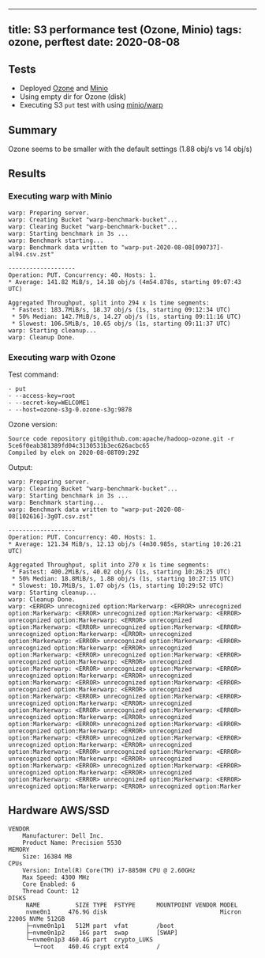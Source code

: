  ---
title: S3 performance test (Ozone, Minio)
tags: ozone, perftest
date: 2020-08-08
---

## Tests

 * Deployed [Ozone](https://github.com/flokkr/docker-ozone/tree/master/examples/simple) and [Minio](https://github.com/elek/docker-minio/tree/master/examples/simple)
 * Using empty dir for Ozone (disk)
 * Executing S3 `put` test with using [minio/warp](https://github.com/minio/warp) 

## Summary 

Ozone seems to be smaller with the default settings (1.88 obj/s vs 14 obj/s)

## Results

### Executing warp with Minio

```shell
warp: Preparing server.
warp: Creating Bucket "warp-benchmark-bucket"...
warp: Clearing Bucket "warp-benchmark-bucket"...
warp: Starting benchmark in 3s ...
warp: Benchmark starting...
warp: Benchmark data written to "warp-put-2020-08-08[090737]-al94.csv.zst"

-------------------
Operation: PUT. Concurrency: 40. Hosts: 1.
* Average: 141.82 MiB/s, 14.18 obj/s (4m54.878s, starting 09:07:43 UTC)

Aggregated Throughput, split into 294 x 1s time segments:
 * Fastest: 183.7MiB/s, 18.37 obj/s (1s, starting 09:12:34 UTC)
 * 50% Median: 142.7MiB/s, 14.27 obj/s (1s, starting 09:11:16 UTC)
 * Slowest: 106.5MiB/s, 10.65 obj/s (1s, starting 09:11:37 UTC)
warp: Starting cleanup...
warp: Cleanup Done.
```

### Executing warp with Ozone

Test command:

```shell
- put
- --access-key=root
- --secret-key=WELCOME1
- --host=ozone-s3g-0.ozone-s3g:9878
```

Ozone version:

```shell
Source code repository git@github.com:apache/hadoop-ozone.git -r 5ce6f0eab381389fd04c3130531b3ec626acbc65
Compiled by elek on 2020-08-08T09:29Z
```

Output:

```shell
warp: Preparing server.
warp: Clearing Bucket "warp-benchmark-bucket"...
warp: Starting benchmark in 3s ...
warp: Benchmark starting...
warp: Benchmark data written to "warp-put-2020-08-08[102616]-3g0T.csv.zst"

-------------------
Operation: PUT. Concurrency: 40. Hosts: 1.
* Average: 121.34 MiB/s, 12.13 obj/s (4m30.985s, starting 10:26:21 UTC)

Aggregated Throughput, split into 270 x 1s time segments:
 * Fastest: 400.2MiB/s, 40.02 obj/s (1s, starting 10:26:25 UTC)
 * 50% Median: 18.8MiB/s, 1.88 obj/s (1s, starting 10:27:15 UTC)
 * Slowest: 10.7MiB/s, 1.07 obj/s (1s, starting 10:29:52 UTC)
warp: Starting cleanup...
warp: Cleanup Done.
warp: <ERROR> unrecognized option:Markerwarp: <ERROR> unrecognized option:Markerwarp: <ERROR> unrecognized option:Markerwarp: <ERROR> unrecognized option:Markerwarp: <ERROR> unrecognized option:Markerwarp: <ERROR> unrecognized option:Markerwarp: <ERROR> unrecognized option:Markerwarp: <ERROR> unrecognized option:Markerwarp: <ERROR> unrecognized option:Markerwarp: <ERROR> unrecognized option:Markerwarp: <ERROR> unrecognized option:Markerwarp: <ERROR> unrecognized option:Markerwarp: <ERROR> unrecognized option:Markerwarp: <ERROR> unrecognized option:Markerwarp: <ERROR> unrecognized option:Markerwarp: <ERROR> unrecognized option:Markerwarp: <ERROR> unrecognized option:Markerwarp: <ERROR> unrecognized option:Markerwarp: <ERROR> unrecognized option:Markerwarp: <ERROR> unrecognized option:Markerwarp: <ERROR> unrecognized option:Markerwarp: <ERROR> unrecognized option:Markerwarp: <ERROR> unrecognized option:Markerwarp: <ERROR> unrecognized option:Markerwarp: <ERROR> unrecognized option:Markerwarp: <ERROR> unrecognized option:Markerwarp: <ERROR> unrecognized option:Markerwarp: <ERROR> unrecognized option:Markerwarp: <ERROR> unrecognized option:Markerwarp: <ERROR> unrecognized option:Markerwarp: <ERROR> unrecognized option:Markerwarp: <ERROR> unrecognized option:Markerwarp: <ERROR> unrecognized option:Markerwarp: <ERROR> unrecognized option:Markerwarp: <ERROR> unrecognized option:Markerwarp: <ERROR> unrecognized option:Markerwarp: <ERROR> unrecognized option:Markerwarp: <ERROR> unrecognized option:Markerwarp: <ERROR> unrecognized option:Markerwarp: <ERROR> unrecognized option:Markerwarp: <ERROR> unrecognized option:Marker
```



## Hardware AWS/SSD

```shell
VENDOR
	Manufacturer: Dell Inc.
	Product Name: Precision 5530
MEMORY
	Size: 16384 MB
CPUs
	Version: Intel(R) Core(TM) i7-8850H CPU @ 2.60GHz
	Max Speed: 4300 MHz
	Core Enabled: 6
	Thread Count: 12
DISKS
     NAME          SIZE TYPE  FSTYPE      MOUNTPOINT VENDOR MODEL
     nvme0n1     476.9G disk                                Micron 2200S NVMe 512GB
     ├─nvme0n1p1   512M part  vfat        /boot
     ├─nvme0n1p2    16G part  swap        [SWAP]
     └─nvme0n1p3 460.4G part  crypto_LUKS
       └─root    460.4G crypt ext4        /
```
